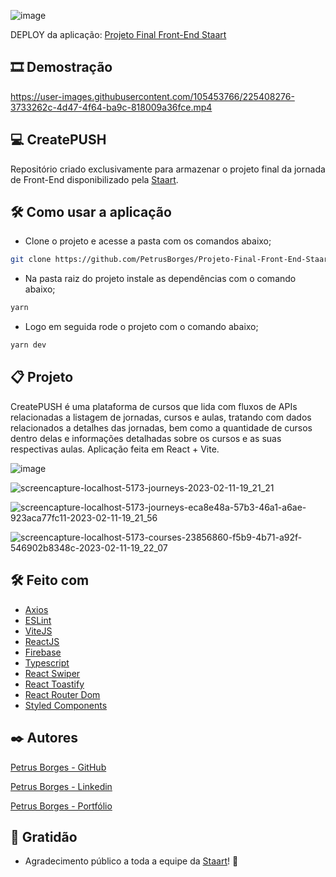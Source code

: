 ![image](https://user-images.githubusercontent.com/105453766/218283479-4cbfdfd3-7bd1-4745-bbdf-d4d31388c834.png)

DEPLOY da aplicação: [Projeto Final Front-End Staart](https://projeto-final-front-end-staart.netlify.app)

## 🎞 Demostração
https://user-images.githubusercontent.com/105453766/225408276-3733262c-4d47-4f64-ba9c-818009a36fce.mp4

## 💻 CreatePUSH

Repositório criado exclusivamente para armazenar o projeto final da jornada de Front-End disponibilizado pela [Staart](https://staart.com).

## 🛠️ Como usar a aplicação

- Clone o projeto e acesse a pasta com os comandos abaixo;

```sh
git clone https://github.com/PetrusBorges/Projeto-Final-Front-End-Staart.git && cd Projeto-Final-Front-End-Staart
```

- Na pasta raiz do projeto instale as dependências com o comando abaixo;

```sh
yarn
```

- Logo em seguida rode o projeto com o comando abaixo;

```sh
yarn dev
```

## 📋 Projeto

CreatePUSH é uma plataforma de cursos que lida com fluxos de APIs relacionadas a listagem de jornadas, cursos e aulas, tratando com dados relacionados a detalhes das jornadas, bem como a quantidade de cursos dentro delas e informações detalhadas sobre os cursos e as suas respectivas aulas.
Aplicação feita em React + Vite.

![image](https://user-images.githubusercontent.com/105453766/225394276-e5519ef9-73bf-43ae-843d-ef1bdf8f2e4d.png)

![screencapture-localhost-5173-journeys-2023-02-11-19_21_21](https://user-images.githubusercontent.com/105453766/218283530-a1e6d9cc-2a21-4d2f-b1fc-d7d8d59ee7a4.png)

![screencapture-localhost-5173-journeys-eca8e48a-57b3-46a1-a6ae-923aca77fc11-2023-02-11-19_21_56](https://user-images.githubusercontent.com/105453766/218283555-a602ecdc-6df2-4813-b1f9-39ac38cbed18.png)

![screencapture-localhost-5173-courses-23856860-f5b9-4b71-a92f-546902b8348c-2023-02-11-19_22_07](https://user-images.githubusercontent.com/105453766/218283560-b6ed3b0b-39e2-4bf6-8b40-3a75f392fd19.png)

## 🛠️ Feito com

- [Axios](https://axios-http.com/)
- [ESLint](https://eslint.org/)
- [ViteJS](https://vitejs.dev/)
- [ReactJS](https://reactjs.org/)
- [Firebase](https://firebase.google.com/)
- [Typescript](https://www.typescriptlang.org/)
- [React Swiper](https://swiperjs.com)
- [React Toastify](https://fkhadra.github.io/react-toastify/introduction)
- [React Router Dom](https://reactrouter.com/en/main)
- [Styled Components](https://styled-components.com/)

## ✒️ Autores

[Petrus Borges - GitHub](https://github.com/PetrusBorges)

[Petrus Borges - Linkedin](https://www.linkedin.com/in/petrusborgesmachado/)

[Petrus Borges - Portfólio](https://petrusborgesportfolio.netlify.app)

## 🎁 Gratidão

- Agradecimento público a toda a equipe da [Staart](https://staart.com)! 🤘
